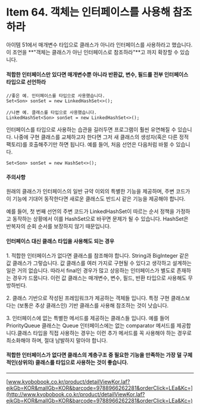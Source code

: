 # Item 64. 객체는 인터페이스를 사용해 참조하라

 아이템 51에서 매개변수 타입으로 클래스가 아니라 인터페이스를 사용하라고 했습니다. 이 조언을 **"객체는 클래스가 아닌 인터페이스로 참조하라"**고 까지 확장할 수 있습니다.

#### 적합한 인터페이스만 있다면 매개변수뿐 아니라 반환값, 변수, 필드를 전부 인터페이스 타입으로 선언하라

```
//좋은 예. 인터페이스를 타입으로 사용했습니다.
Set<Son> sonSet = new LinkedHashSet<>();
```

```
//나쁜 예. 클래스를 타입으로 사용했습니다.
LinkedHashSet<Son> sonSet = new LinkedHashSet<>();
```

 인터페이스를 타입으로 사용하는 습관을 길러두면 프로그램이 훨씬 유연해질 수 있습니다. 나중에 구현 클래스를 교체하고자 한다면 그저 새 클래스의 생성자(혹은 다른 정적 팩토리)를 호출해주기만 하면 됩니다. 예를 들어, 처음 선언은 다음처럼 바뀔 수 있습니다.

```
Set<Son> sonSet = new HashSet<>();
```

#### 주의사항

 원래의 클래스가 인터페이스의 일반 규약 이외의 특별한 기능을 제공하며, 주변 코드가 이 기능에 기대어 동작한다면 새로운 클래스도 반드시 같은 기능을 제공해야 합니다.

 예를 들어, 첫 번째 선언의 주변 코드가 LinkedHashSet이 따르는 순서 정책을 가정하고 동작하는 상황에서 이를 HashSet으로 바꾸면 문제가 될 수 있습니다. HashSet은 반복자의 순회 순서를 보장하지 않기 때문입니다.

#### 인터페이스 대신 클래스 타입을 사용해도 되는 경우

1\. 적합한 인터페이스가 없다면 클래스를 참조해야 합니다. String과 BigInteger 같은 값 클래스가 그렇습니다. 값 클래스를 여러 가지로 구현될 수 있다고 생각하고 설계하는 일은 거의 없습니다. 따라서 final인 경우가 많고 상응하는 인터페이스가 별도로 존재하는 경우가 드뭅니다. 이런 값 클래스는 매개변수, 변수, 필드, 반환 타입으로 사용해도 무방하빈다.

2\. 클래스 기반으로 작성된 프레임워크가 제공하는 객체들 입니다. 특정 구현 클래스보다는 (보통은 추상 클래스인) 기반 클래스를 사용해 참조하는 것이 낫습니다.

3\. 인터페이스에 없는 특별한 메서드를 제공하는 클래스들 입니다. 예를 들어 PriorityQueue 클래스는 Queue 인터페이스에는 없는 comparator 메서드를 제공합니다.클래스 타입을 직접 사용하는 경우는 이런 추가 메서드를 꼭 사용해야 하는 경우로 최소화해야 하며, 절대 남발하지 말아야 합니다.

####  적합한 인터페이스가 없다면 클래스의 계층구조 중 필요한 기능을 만족하는 가장 덜 구체적인(상위의) 클래스를 타입으로 사용하는 것이 좋습니다.

---

[www.kyobobook.co.kr/product/detailViewKor.laf?ejkGb=KOR&mallGb=KOR&barcode=9788966262281&orderClick=LEa&Kc=](http://www.kyobobook.co.kr/product/detailViewKor.laf?ejkGb=KOR&mallGb=KOR&barcode=9788966262281&orderClick=LEa&Kc=)
